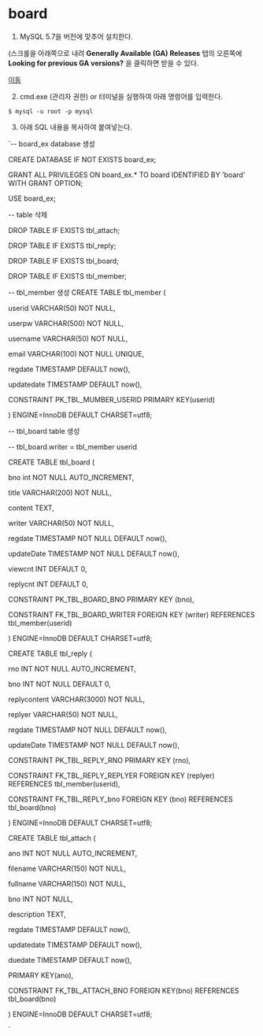 # board


1. MySQL 5.7을 버전에 맞추어 설치한다.

(스크롤을 아래쪽으로 내려 **Generally Available (GA) Releases** 탭의 오른쪽에 **Looking for previous GA versions?** 을 클릭하면 받을 수 있다.

[이동](https://dev.mysql.com/downloads/mysql)


2. cmd.exe (관리자 권한) or 터미널을 실행하여 아래 명령어를 입력한다.

`$ mysql -u root -p mysql`


3. 아래 SQL 내용을 복사하여 붙여넣는다. 

`-- board_ex database 생성

CREATE DATABASE  IF NOT EXISTS board_ex;

GRANT ALL PRIVILEGES ON board_ex.* TO board IDENTIFIED BY 'board' WITH GRANT OPTION;

USE board_ex;


-- table 삭제

DROP TABLE IF EXISTS tbl_attach;

DROP TABLE IF EXISTS tbl_reply;

DROP TABLE IF EXISTS tbl_board;

DROP TABLE IF EXISTS tbl_member;


-- tbl_member 생성
CREATE TABLE tbl_member (

  userid VARCHAR(50) NOT NULL,
  
  userpw VARCHAR(500) NOT NULL,
  
  username VARCHAR(50) NOT NULL,
  
  email VARCHAR(100) NOT NULL UNIQUE,
  
  regdate TIMESTAMP DEFAULT now(),
  
  updatedate TIMESTAMP DEFAULT now(),
  
  CONSTRAINT PK_TBL_MUMBER_USERID PRIMARY KEY(userid)
  
) ENGINE=InnoDB DEFAULT CHARSET=utf8;


-- tbl_board table 생성

-- tbl_board.writer = tbl_member userid

CREATE TABLE tbl_board (

  bno int NOT NULL AUTO_INCREMENT,
  
  title VARCHAR(200) NOT NULL,
  
  content TEXT,
  
  writer VARCHAR(50) NOT NULL,
  
  regdate TIMESTAMP NOT NULL DEFAULT now(),
  
  updateDate TIMESTAMP NOT NULL DEFAULT now(),
  
  viewcnt INT DEFAULT 0,
  
  replycnt INT DEFAULT 0,
  
  CONSTRAINT PK_TBL_BOARD_BNO PRIMARY KEY (bno),
  
  CONSTRAINT FK_TBL_BOARD_WRITER FOREIGN KEY (writer) REFERENCES tbl_member(userid)
  
) ENGINE=InnoDB DEFAULT CHARSET=utf8;


CREATE TABLE tbl_reply (

  rno INT NOT NULL AUTO_INCREMENT,
  
  bno INT NOT NULL DEFAULT 0,
  
  replycontent VARCHAR(3000) NOT NULL,
  
  replyer VARCHAR(50) NOT NULL,
  
  regdate TIMESTAMP NOT NULL DEFAULT now(),
  
  updateDate TIMESTAMP NOT NULL DEFAULT now(),
  
  CONSTRAINT PK_TBL_REPLY_RNO PRIMARY KEY (rno),
  
  CONSTRAINT FK_TBL_REPLY_REPLYER FOREIGN KEY (replyer) REFERENCES tbl_member(userid),
  
  CONSTRAINT FK_TBL_REPLY_bno FOREIGN KEY (bno) REFERENCES tbl_board(bno)
  
) ENGINE=InnoDB DEFAULT CHARSET=utf8;


CREATE TABLE tbl_attach (

  ano INT NOT NULL AUTO_INCREMENT,
	
  filename VARCHAR(150) NOT NULL,
  
  fullname VARCHAR(150) NOT NULL,
  
  bno INT NOT NULL,
  
  description TEXT,
  
  regdate TIMESTAMP DEFAULT now(),
  
  updatedate TIMESTAMP DEFAULT now(),
  
  duedate TIMESTAMP DEFAULT now(),
  
  PRIMARY KEY(ano),
  
  CONSTRAINT FK_TBL_ATTACH_BNO FOREIGN KEY(bno) REFERENCES tbl_board(bno)
  
) ENGINE=InnoDB DEFAULT CHARSET=utf8;


`

